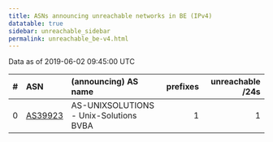 ```yaml
---
title: ASNs announcing unreachable networks in BE (IPv4)
datatable: true
sidebar: unreachable_sidebar
permalink: unreachable_be-v4.html
---
```


Data as of 2019-06-02 09:45:00 UTC


<div class="datatable-begin"></div>

|   # | ASN                                    | (announcing) AS name                   |   prefixes |   unreachable /24s |
|----:|:---------------------------------------|:---------------------------------------|-----------:|-------------------:|
|   0 | [AS39923](unreachable_AS39923-v4.html) | AS-UNIXSOLUTIONS - Unix-Solutions BVBA |          1 |                  1 |

<div class="datatable-end"></div>